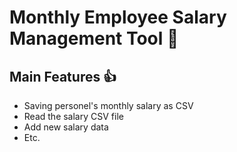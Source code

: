 # Monthly Employee Salary Management Tool 👻

## Main Features 👍
- Saving personel's monthly salary as CSV
- Read the salary CSV file
- Add new salary data
- Etc.
